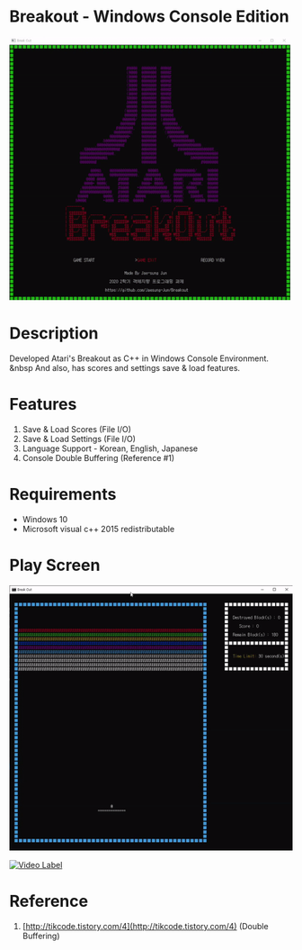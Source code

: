 # Breakout - Windows Console Edition


![main screen](img/main_screen.gif)

# Description

Developed Atari's Breakout as C++ in Windows Console Environment. &nbsp
And also, has scores and settings save & load features.

# Features


1. Save & Load Scores (File I/O)
2. Save & Load Settings (File I/O)
3. Language Support - Korean, English, Japanese
4. Console Double Buffering (Reference #1)

# Requirements


- Windows 10
- Microsoft visual c++ 2015 redistributable

# Play Screen

![play](img/play.gif)

[![Video Label](http://img.youtube.com/vi/qTfUedYx7dM/0.jpg)](https://youtu.be/qTfUedYx7dM)

# Reference

1. [http://tikcode.tistory.com/4](http://tikcode.tistory.com/4) (Double Buffering)
